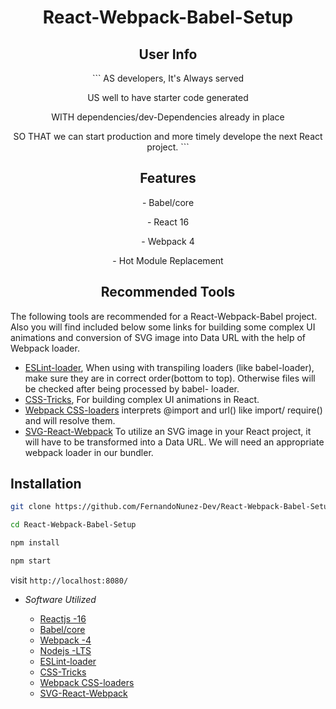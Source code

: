 <p align="center">
  <h1 align="center">React-Webpack-Babel-Setup</h1>
</p>



 <h2 align="center">User Info</h2>
 
 
 <p align="center">
    ```
    AS developers, It's Always served 
 <p align="center">  
    US well to have starter code generated 
 <p align="center">  
    WITH dependencies/dev-Dependencies already in place
 <p align="center">
    SO THAT we can start production and more timely develope the next React project.
    ```
 </p>




<h2 align="center">Features</h2>


<p align="center">
- Babel/core
<p align="center">
- React 16
<p align="center">
- Webpack 4
<p align="center">
- Hot Module Replacement
</p>




<p align="center">
  
<h2 align="center">Recommended Tools</h2>




   The following tools are recommended for a React-Webpack-Babel project. Also you will find included below
   some links for building some complex UI animations and conversion of SVG image into Data URL with the help of Webpack        loader.
   

- [ESLint-loader](https://webpack.js.org/loaders/eslint-loader/), When using with transpiling loaders (like   babel-loader),   make sure they are in correct order(bottom to top). Otherwise files will be checked after  being processed by babel-         loader.
- [CSS-Tricks](https://css-tricks.com/building-a-complex-ui-animation-in-react-simply/), For building complex  UI animations   in React.
- [Webpack CSS-loaders](https://webpack.js.org/loaders/css-loader/) interprets @import and url() like import/ require() and   will resolve them.
- [SVG-React-Webpack](https://www.pluralsight.com/guides/-how-to-load-svg-with-react-and-webpack) To utilize  an SVG image     in your React project, it will have to be transformed into a Data URL. We will need an  appropriate webpack loader in our   bundler. 
</p>




<h2>Installation</h2>



   ```sh
   git clone https://github.com/FernandoNunez-Dev/React-Webpack-Babel-Setup
   ```

   ```sh
   cd React-Webpack-Babel-Setup
   ```

   ```sh
   npm install
   ```

   ```sh
   npm start
   ```
   
   
 
 visit `http://localhost:8080/`
 
 
 


- _Software Utilized_
  
  - [Reactjs -16](https://reactjs.org/)
  - [Babel/core](https://www.npmjs.com/package/@babel/core)
  - [Webpack -4](https://webpack.js.org/)
  - [Nodejs -LTS](https://nodejs.org/en/)
  - [ESLint-loader](https://webpack.js.org/loaders/eslint-loader/)
  - [CSS-Tricks](https://css-tricks.com/building-a-complex-ui-animation-in-react-simply/)
  - [Webpack CSS-loaders](https://webpack.js.org/loaders/css-loader/)
  - [SVG-React-Webpack](https://www.pluralsight.com/guides/-how-to-load-svg-with-react-and-webpack)
